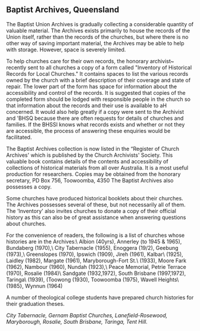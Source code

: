 ## Baptist Archives, Queensland

The Baptist Union Archives is gradually collecting a
considerable quantity of valuable material. The Archives exists
primarily to house the records of the Union itself, rather than the
records of the churches, but where there is no other way of saving
important material, the Archives may be able to help with storage.
However, space is severely limited.

To help churches care for their own records, the honorary
archivist~ recently sent to all churches a copy of a form called
"lnventory of Historical Records for Local Churches." It contains
spaces to list the various records owned by the church with a brief
description of their coverage and state of repair. The lower part of
the form has space for information about the accessibility and control
of the records. It is suggested that copies of the completed form
should be lodged with responsible people in the church so that
information about the records and their use is available to aH
concerned. It would also help greatly if a copy were sent to the
Archivist and 'BHSQ because there are often requests for details of
churches and families. If the BHSSI knows what records exists and
whether or not they are accessible, the process of answering these
enquiries would be facilitated.

The Baptist Archives collection is now listed in the “Register
of Church Archives' which is published by the Church Archivists'
Society. This valuable book contains details of the contents and
accessibility of collections of historical materials from all over
Australia. lt is a most useful production for researchers. Copies may
be obtained from the honorary secretary, PD Box 756, Toowoomba, 4350
The Baptist Archives also possesses a copy.

Some churches have produced historical booklets about their
churches. The Archives possesses several of these, but not
necessarily all of them. The 'lnventory' also invites churches to
donate a copy of their official history as this can also be of great
assistance when answering questions about churches.

For the convenience of readers, the following is a list of
churches whose histories are in the Archives:\\
Albion (40yrs), Annerley (to 1945 & 1965), Bundaberg (1970),\\
City Tabernacle {1955), Enoggera (19/2), Geebung (1973),\\
Greenslopes (1970), Ipswich (1909), Jireh (1961), Kalbar\\
(1925), Laidley (1982), Margate (1961), Maryborough-Fort St.\\
(1933), Moore Fark (1962), Nambour (1960), Nundah (1923),\\
Peace Memorial, Petrie Terrace (1970), Rosalie (1984)\\
Sandgate (1932,1972), South Brisbane (1997,1972), Taringa\\
(1939), (Toowong (1930), Toowoomba (1975), Wavell Heights\\
(1985}, Wynnun (1964)

A number of theological college students have prepared church
histories for their graduation theses.

*City Tabernacle, Gernam Baptist Churches, Lanefield-Rosewood,
Maryborough, Rosalie, South Brisbane, Taringa, Tent Hill.*